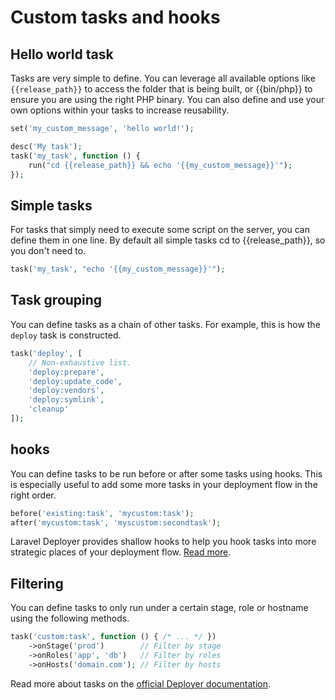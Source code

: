 # Custom tasks and hooks

## Hello world task

Tasks are very simple to define. You can leverage all available options like `{{release_path}}` to access the folder that is being built, or {{bin/php}} to ensure you are using the right PHP binary. You can also define and use your own options within your tasks to increase reusability. 

```php
set('my_custom_message', 'hello world!');

desc('My task');
task('my_task', function () {
    run("cd {{release_path}} && echo '{{my_custom_message}}'");
});
```

## Simple tasks

For tasks that simply need to execute some script on the server, you can define them in one line. By default all simple tasks cd to {{release_path}}, so you don't need to.

```php
task('my_task', "echo '{{my_custom_message}}'");
```

## Task grouping

You can define tasks as a chain of other tasks. For example, this is how the `deploy` task is constructed.

```php
task('deploy', [
    // Non-exhaustive list.
    'deploy:prepare',
    'deploy:update_code',
    'deploy:vendors',
    'deploy:symlink',
    'cleanup'
]);
```

## hooks

You can define tasks to be run before or after some tasks using hooks. This is especially useful to add some more tasks in your deployment flow in the right order.

```php
before('existing:task', 'mycustom:task');
after('mycustom:task', 'myscustom:secondtask');
```

Laravel Deployer provides shallow hooks to help you hook tasks into more strategic places of your deployment flow. [Read more](shallow-hooks).

## Filtering

You can define tasks to only run under a certain stage, role or hostname using the following methods.

```php
task('custom:task', function () { /* ... */ })
    ->onStage('prod')        // Filter by stage
    ->onRoles('app', 'db')   // Filter by roles
    ->onHosts('domain.com'); // Filter by hosts
```

Read more about tasks on the [official Deployer documentation](https://deployer.org/docs/tasks).